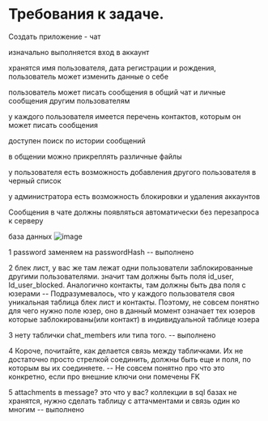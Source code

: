 # Требования к задаче.
Создать приложение - чат

изначально выполняется вход в аккаунт

хранятся имя пользователя, дата регистрации и рождения, пользователь может изменить данные о себе

пользователь может писать сообщения в общий чат и личные сообщения другим пользователям

у каждого пользователя имеется перечень контактов, которым он может писать сообщения

доступен поиск по истории сообщений

в общении можно прикреплять различные файлы

у пользователя есть возможность добавления другого пользователя в черный список

у администратора есть возможность блокировки и удаления аккаунтов

Сообщения в чате должны появляться автоматически без перезапроса к серверу

база данных
![image](https://user-images.githubusercontent.com/45429367/197334286-d416f0c7-38ff-496f-ac5a-656d0346d48f.png)

1 password заменяем на passwordHash -- выполнено

2 блек лист, у вас же там лежат одни пользователи заблокированные другими пользователями. значит там должны быть поля id_user, Id_user_blocked. Аналогично контакты, там должны быть два поля с юзерами -- Подразумевалось, что у каждого пользователя своя уникальная таблица блек лист и контакты. Поэтому, не совсем понятно для чего нужно поле юзер, оно в данный момент означает тех юзеров которые заблокированы(или контакт) в индивидуальной таблице юзера

3 нету таблички chat_members или типа того. -- выполнено 

4 Короче, почитайте, как делается связь между табличками. Их не достаточно просто стрелкой соединить, должны быть еще и поля, по которым вы их соединяете. -- Не совсем понятно про что это конкретно, если про внешние ключи они помечены FK

5 attachments в message? это что у вас? коллекции в sql базах не хранятся, нужно сделать таблицу с аттачментами и связь один ко многим -- выполнено
